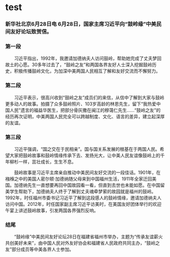 # test
### 新华社北京6月28日电 6月28日，国家主席习近平向“鼓岭缘”中美民间友好论坛致贺信。
### 第一段
　　习近平指出，1992年，我邀请加德纳夫人访问鼓岭，帮助她完成了丈夫梦回故土的心愿。30多年过去了，“鼓岭之友”和两国各界友好人士深入挖掘鼓岭历史，积极传播鼓岭文化，为加深中美两国人民相互了解和友好交流而不懈努力。
### 第二段
　　习近平表示，很高兴收到“鼓岭之友”成员们的来信，从信中了解到大家与鼓岭更多动人的故事。拍摄了众多鼓岭照片、103岁高龄的林恩先生，留下“我热爱中国人民”遗言的福益华医生，把部分骨灰撒在闽江的穆蔼仁先生……“鼓岭之友”的经历再次证明，中美两国人民完全可以跨越制度、文化、语言的差异，建立起深厚的友谊。
### 第三段
　　习近平强调，“国之交在于民相亲”。国与国关系发展的根基在于两国人民。希望大家把鼓岭故事和鼓岭情缘传承下去、发扬光大，让中美人民友谊像鼓岭上的千年柳杉一样，茁壮成长，生生不息。

　　鼓岭故事是习近平主席亲自推动中美民间友好交流的一段佳话。1901年，在襁褓之中的美国人密尔顿·加德纳随父母来到中国福州生活，1911年全家迁回美国。加德纳先生一直想要再回中国故园看一看，但直到去世也未能如愿。在中国留美学生帮助下，加德纳夫人终于了解到丈夫魂牵梦萦的故园就是福州的鼓岭。1992年，时任福州市委书记习近平了解到这段感人的鼓岭情缘，邀请加德纳夫人访问中国。2012年，时任国家副主席习近平访美时，在美国友好团体举行的欢迎午宴上讲述鼓岭故事，引发两国各界强烈反响。
### 结尾
　　“鼓岭缘”中美民间友好论坛28日在福建省福州市举办，主题为“传承友谊薪火　共创美好未来”，由中国人民对外友好协会和福建省人民政府共同主办，“鼓岭之友”部分成员等中美各界人士参加。

